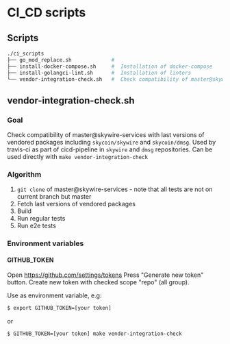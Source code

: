 # CI_CD scripts

## Scripts

```sh
./ci_scripts                                
├── go_mod_replace.sh             # 
├── install-docker-compose.sh     #  Installation of docker-compose
├── install-golangci-lint.sh      #  Installation of linters
└── vendor-integration-check.sh   #  Check compatibility of master@skywire-services with last versions of vendored packages
```

## vendor-integration-check.sh

### Goal

Check compatibility of master@skywire-services with last versions of vendored packages 
including `skycoin/skywire` and `skycoin/dmsg`.
Used by travis-ci as part of cicd-pipeline in `skywire` and `dmsg` repositories.
Can be used directly with `make vendor-integration-check`

### Algorithm

1. `git clone` of master@skywire-services  - note that all tests are not on current branch but master
2. Fetch last versions of vendored packages
3. Build
4. Run regular tests
5. Run e2e tests

### Environment variables

#### GITHUB_TOKEN

Open https://github.com/settings/tokens
Press "Generate new token" button.
Create new token with checked scope "repo" (all group).

Use as environment variable, e.g:

```bash
$ export GITHUB_TOKEN=[your token]
```
or
```bash
$ GITHUB_TOKEN=[your token] make vendor-integration-check
```
